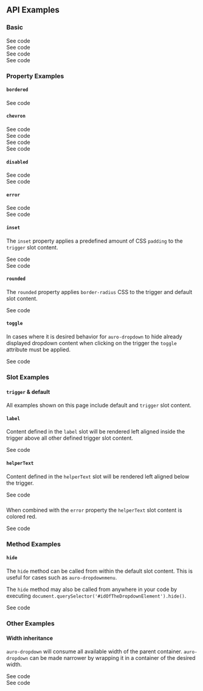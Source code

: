 <!-- AURO-GENERATED-CONTENT:START (FILE:src=./../api.md) -->
<!-- AURO-GENERATED-CONTENT:END -->

## API Examples

### Basic
<div class="exampleWrapper">
  <!-- AURO-GENERATED-CONTENT:START (FILE:src=./../../apiExamples/basic.html) -->
  <!-- AURO-GENERATED-CONTENT:END -->
</div>

<auro-accordion lowProfile justifyRight>
  <span slot="trigger">See code</span>

<!-- AURO-GENERATED-CONTENT:START (CODE:src=./../../apiExamples/basic.html) -->
<!-- AURO-GENERATED-CONTENT:END -->

</auro-accordion>

<div class="exampleWrapper">
<!-- AURO-GENERATED-CONTENT:START (FILE:src=./../../apiExamples/basicIcon.html) -->
<!-- AURO-GENERATED-CONTENT:END -->
</div>

<auro-accordion lowProfile justifyRight>
  <span slot="trigger">See code</span>

<!-- AURO-GENERATED-CONTENT:START (CODE:src=./../../apiExamples/basicIcon.html) -->
<!-- AURO-GENERATED-CONTENT:END -->

</auro-accordion>

<div class="exampleWrapper">
<!-- AURO-GENERATED-CONTENT:START (FILE:src=./../../apiExamples/basicButton.html) -->
<!-- AURO-GENERATED-CONTENT:END -->
</div>

<auro-accordion lowProfile justifyRight>
  <span slot="trigger">See code</span>

<!-- AURO-GENERATED-CONTENT:START (CODE:src=./../../apiExamples/basicButton.html) -->
<!-- AURO-GENERATED-CONTENT:END -->

</auro-accordion>

<div class="exampleWrapper">
<!-- AURO-GENERATED-CONTENT:START (FILE:src=./../../apiExamples/basicInput.html) -->
<!-- AURO-GENERATED-CONTENT:END -->
</div>

<auro-accordion lowProfile justifyRight>
  <span slot="trigger">See code</span>

<!-- AURO-GENERATED-CONTENT:START (CODE:src=./../../apiExamples/basicInput.html) -->
<!-- AURO-GENERATED-CONTENT:END -->

</auro-accordion>

### Property Examples

#### `bordered`

<div class="exampleWrapper">
<!-- AURO-GENERATED-CONTENT:START (FILE:src=./../../apiExamples/bordered.html) -->
<!-- AURO-GENERATED-CONTENT:END -->
</div>

<auro-accordion lowProfile justifyRight>
  <span slot="trigger">See code</span>

<!-- AURO-GENERATED-CONTENT:START (CODE:src=./../../apiExamples/bordered.html) -->
<!-- AURO-GENERATED-CONTENT:END -->

</auro-accordion>

#### `chevron`

<div class="exampleWrapper">
<!-- AURO-GENERATED-CONTENT:START (FILE:src=./../../apiExamples/chevron.html) -->
<!-- AURO-GENERATED-CONTENT:END -->
</div>

<auro-accordion lowProfile justifyRight>
  <span slot="trigger">See code</span>

<!-- AURO-GENERATED-CONTENT:START (CODE:src=./../../apiExamples/chevron.html) -->
<!-- AURO-GENERATED-CONTENT:END -->

</auro-accordion>

<div class="exampleWrapper">
<!-- AURO-GENERATED-CONTENT:START (FILE:src=./../../apiExamples/chevronIcon.html) -->
<!-- AURO-GENERATED-CONTENT:END -->
</div>

<auro-accordion lowProfile justifyRight>
  <span slot="trigger">See code</span>

<!-- AURO-GENERATED-CONTENT:START (CODE:src=./../../apiExamples/chevronIcon.html) -->
<!-- AURO-GENERATED-CONTENT:END -->

</auro-accordion>

<div class="exampleWrapper">
<!-- AURO-GENERATED-CONTENT:START (FILE:src=./../../apiExamples/chevronButton.html) -->
<!-- AURO-GENERATED-CONTENT:END -->
</div>

<auro-accordion lowProfile justifyRight>
  <span slot="trigger">See code</span>

<!-- AURO-GENERATED-CONTENT:START (CODE:src=./../../apiExamples/chevronButton.html) -->
<!-- AURO-GENERATED-CONTENT:END -->

</auro-accordion>

<div class="exampleWrapper">
<!-- AURO-GENERATED-CONTENT:START (FILE:src=./../../apiExamples/chevronInput.html) -->
<!-- AURO-GENERATED-CONTENT:END -->
</div>

<auro-accordion lowProfile justifyRight>
  <span slot="trigger">See code</span>

<!-- AURO-GENERATED-CONTENT:START (CODE:src=./../../apiExamples/chevronInput.html) -->
<!-- AURO-GENERATED-CONTENT:END -->

</auro-accordion>

#### `disabled`

<div class="exampleWrapper">
<!-- AURO-GENERATED-CONTENT:START (FILE:src=./../../apiExamples/disabled.html) -->
<!-- AURO-GENERATED-CONTENT:END -->
</div>

<auro-accordion lowProfile justifyRight>
  <span slot="trigger">See code</span>

<!-- AURO-GENERATED-CONTENT:START (CODE:src=./../../apiExamples/disabled.html) -->
<!-- AURO-GENERATED-CONTENT:END -->

</auro-accordion>

<div class="exampleWrapper">
  <!-- AURO-GENERATED-CONTENT:START (FILE:src=./../../apiExamples/disabledAll.html) -->
  <!-- AURO-GENERATED-CONTENT:END -->
</div>

<auro-accordion lowProfile justifyRight>
  <span slot="trigger">See code</span>

<!-- AURO-GENERATED-CONTENT:START (CODE:src=./../../apiExamples/disabledAll.html) -->
<!-- AURO-GENERATED-CONTENT:END -->

</auro-accordion>

#### `error`

<div class="exampleWrapper">
  <!-- AURO-GENERATED-CONTENT:START (FILE:src=./../../apiExamples/error.html) -->
  <!-- AURO-GENERATED-CONTENT:END -->
</div>

<auro-accordion lowProfile justifyRight>
  <span slot="trigger">See code</span>

<!-- AURO-GENERATED-CONTENT:START (CODE:src=./../../apiExamples/error.html) -->
<!-- AURO-GENERATED-CONTENT:END -->

</auro-accordion>

<div class="exampleWrapper">
  <!-- AURO-GENERATED-CONTENT:START (FILE:src=./../../apiExamples/errorBordered.html) -->
  <!-- AURO-GENERATED-CONTENT:END -->
</div>

<auro-accordion lowProfile justifyRight>
  <span slot="trigger">See code</span>

<!-- AURO-GENERATED-CONTENT:START (CODE:src=./../../apiExamples/errorBordered.html) -->
<!-- AURO-GENERATED-CONTENT:END -->

</auro-accordion>

#### `inset`

The `inset` property applies a predefined amount of CSS `padding` to the `trigger` slot content.

<div class="exampleWrapper">
  <!-- AURO-GENERATED-CONTENT:START (FILE:src=./../../apiExamples/inset.html) -->
  <!-- AURO-GENERATED-CONTENT:END -->
</div>

<auro-accordion lowProfile justifyRight>
  <span slot="trigger">See code</span>

<!-- AURO-GENERATED-CONTENT:START (CODE:src=./../../apiExamples/inset.html) -->
<!-- AURO-GENERATED-CONTENT:END -->

</auro-accordion>

<div class="exampleWrapper">
  <!-- AURO-GENERATED-CONTENT:START (FILE:src=./../../apiExamples/insetBordered.html) -->
  <!-- AURO-GENERATED-CONTENT:END -->
</div>

<auro-accordion lowProfile justifyRight>
  <span slot="trigger">See code</span>

<!-- AURO-GENERATED-CONTENT:START (CODE:src=./../../apiExamples/insetBordered.html) -->
<!-- AURO-GENERATED-CONTENT:END -->

</auro-accordion>

#### `rounded`

The `rounded` property applies `border-radius` CSS to the trigger and default slot content.

<div class="exampleWrapper">
  <!-- AURO-GENERATED-CONTENT:START (FILE:src=./../../apiExamples/rounded.html) -->
  <!-- AURO-GENERATED-CONTENT:END -->
</div>

<auro-accordion lowProfile justifyRight>
  <span slot="trigger">See code</span>

<!-- AURO-GENERATED-CONTENT:START (CODE:src=./../../apiExamples/rounded.html) -->
<!-- AURO-GENERATED-CONTENT:END -->

</auro-accordion>

#### `toggle`

In cases where it is desired behavior for `auro-dropdown` to hide already displayed dropdown content when clicking on the trigger the `toggle` attribute must be applied.

<div class="exampleWrapper">
  <!-- AURO-GENERATED-CONTENT:START (FILE:src=./../../apiExamples/toggle.html) -->
  <!-- AURO-GENERATED-CONTENT:END -->
</div>
<auro-accordion lowProfile justifyRight>
  <span slot="trigger">See code</span>

<!-- AURO-GENERATED-CONTENT:START (CODE:src=./../../apiExamples/toggle.html) -->
<!-- AURO-GENERATED-CONTENT:END -->

</auro-accordion>

### Slot Examples

#### `trigger` & default

All examples shown on this page include default and `trigger` slot content.

#### `label`

Content defined in the `label` slot will be rendered left aligned inside the trigger above all other defined trigger slot content.

<div class="exampleWrapper">
  <!-- AURO-GENERATED-CONTENT:START (FILE:src=./../../apiExamples/label.html) -->
  <!-- AURO-GENERATED-CONTENT:END -->
</div>

<auro-accordion lowProfile justifyRight>
  <span slot="trigger">See code</span>

<!-- AURO-GENERATED-CONTENT:START (CODE:src=./../../apiExamples/label.html) -->
<!-- AURO-GENERATED-CONTENT:END -->

</auro-accordion>

#### `helperText`

Content defined in the `helperText` slot will be rendered left aligned below the trigger.

<div class="exampleWrapper">
  <!-- AURO-GENERATED-CONTENT:START (FILE:src=./../../apiExamples/helperText.html) -->
  <!-- AURO-GENERATED-CONTENT:END -->
</div>

<auro-accordion lowProfile justifyRight>
  <span slot="trigger">See code</span>

<!-- AURO-GENERATED-CONTENT:START (CODE:src=./../../apiExamples/helperText.html) -->
<!-- AURO-GENERATED-CONTENT:END -->

</auro-accordion>

#####

When combined with the `error` property the `helperText` slot content is colored red.

<div class="exampleWrapper">
  <!-- AURO-GENERATED-CONTENT:START (FILE:src=./../../apiExamples/helperTextError.html) -->
  <!-- AURO-GENERATED-CONTENT:END -->
</div>

<auro-accordion lowProfile justifyRight>
  <span slot="trigger">See code</span>

<!-- AURO-GENERATED-CONTENT:START (CODE:src=./../../apiExamples/helperTextError.html) -->
<!-- AURO-GENERATED-CONTENT:END -->

</auro-accordion>

### Method Examples

#### `hide`

The `hide` method can be called from within the default slot content. This is useful for cases such as `auro-dropdownmenu`.

The `hide` method may also be called from anywhere in your code by executing `document.querySelector('#idOfTheDropdownElement').hide()`.

<div class="exampleWrapper">
  <!-- AURO-GENERATED-CONTENT:START (FILE:src=./../../apiExamples/programmaticallyHide.html) -->
  <!-- AURO-GENERATED-CONTENT:END -->
</div>
<auro-accordion lowProfile justifyRight>
  <span slot="trigger">See code</span>

<!-- AURO-GENERATED-CONTENT:START (CODE:src=./../../apiExamples/programmaticallyHide.html) -->
<!-- AURO-GENERATED-CONTENT:END -->

</auro-accordion>

</auro-accordion>

### Other Examples

#### Width inheritance

`auro-dropdown` will consume all available width of the parent container. `auro-dropdown` can be made narrower by wrapping it in a container of the desired width.

<div class="exampleWrapper">
  <!-- AURO-GENERATED-CONTENT:START (FILE:src=./../../apiExamples/customDimensions100.html) -->
  <!-- AURO-GENERATED-CONTENT:END -->
</div>
<auro-accordion lowProfile justifyRight>
  <span slot="trigger">See code</span>

<!-- AURO-GENERATED-CONTENT:START (CODE:src=./../../apiExamples/customDimensions100.html) -->
<!-- AURO-GENERATED-CONTENT:END -->

</auro-accordion>
<div class="exampleWrapper">
  <!-- AURO-GENERATED-CONTENT:START (FILE:src=./../../apiExamples/customDimensions300.html) -->
  <!-- AURO-GENERATED-CONTENT:END -->
</div>
<auro-accordion lowProfile justifyRight>
  <span slot="trigger">See code</span>

<!-- AURO-GENERATED-CONTENT:START (CODE:src=./../../apiExamples/customDimensions300.html) -->
<!-- AURO-GENERATED-CONTENT:END -->

</auro-accordion>
